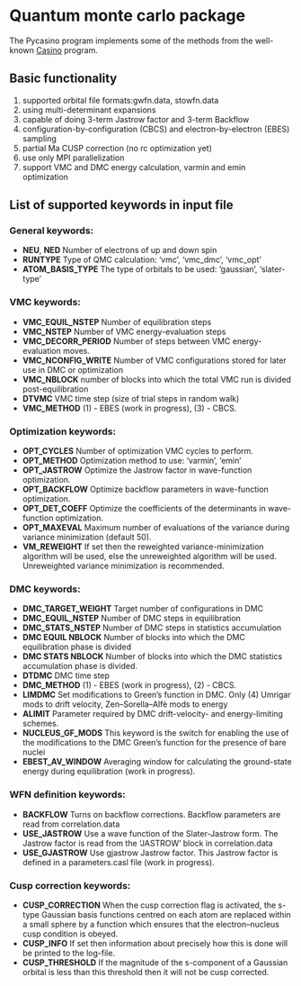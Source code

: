 # Quantum monte carlo package

The Pycasino program implements some of the methods from the well-known [Casino](https://vallico.net/casinoqmc/) program.

## Basic functionality

1. supported orbital file formats:gwfn.data, stowfn.data
2. using multi-determinant expansions
3. capable of doing 3-term Jastrow factor and 3-term Backflow
4. configuration-by-configuration (CBCS) and electron-by-electron (EBES) sampling
5. partial Ma CUSP correction (no rc optimization yet)
6. use only MPI parallelization
7. support VMC and DMC energy calculation, varmin and emin optimization

## List of supported keywords in input file

### General keywords:
* **NEU**, **NED** Number of electrons of up and down spin
* **RUNTYPE** Type of QMC calculation: ‘vmc’, ‘vmc_dmc’, ‘vmc_opt’
* **ATOM_BASIS_TYPE** The type of orbitals to be used: ‘gaussian’, ‘slater-type‘

### VMC keywords:
* **VMC_EQUIL_NSTEP** Number of equilibration steps
* **VMC_NSTEP** Number of VMC energy-evaluation steps
* **VMC_DECORR_PERIOD** Number of steps between VMC energy-evaluation moves.
* **VMC_NCONFIG_WRITE** Number of VMC configurations stored for later use in DMC or optimization
* **VMC_NBLOCK** number of blocks into which the total VMC run is divided post-equilibration
* **DTVMC** VMC time step (size of trial steps in random walk)
* **VMC_METHOD** (1) - EBES (work in progress), (3) - CBCS.

### Optimization keywords:
* **OPT_CYCLES** Number of optimization VMC cycles to perform.
* **OPT_METHOD** Optimization method to use: ‘varmin’, ‘emin’
* **OPT_JASTROW** Optimize the Jastrow factor in wave-function optimization.
* **OPT_BACKFLOW** Optimize backflow parameters in wave-function optimization.
* **OPT_DET_COEFF** Optimize the coefficients of the determinants in wave-function optimization.
* **OPT_MAXEVAL** Maximum number of evaluations of the variance during variance minimization (default 50).
* **VM_REWEIGHT** If set then the reweighted variance-minimization algorithm will be used, else the unreweighted algorithm will be used.
Unreweighted variance minimization is recommended.

### DMC keywords:
* **DMC_TARGET_WEIGHT** Target number of configurations in DMC
* **DMC_EQUIL_NSTEP** Number of DMC steps in equilibration
* **DMC_STATS_NSTEP** Number of DMC steps in statistics accumulation
* **DMC EQUIL NBLOCK** Number of blocks into which the DMC equilibration phase is divided
* **DMC STATS NBLOCK** Number of blocks into which the DMC statistics accumulation phase is divided.
* **DTDMC** DMC time step
* **DMC_METHOD** (1) - EBES (work in progress), (2) - CBCS.
* **LIMDMC** Set modifications to Green’s function in DMC. Only (4) Umrigar mods to drift velocity, Zen–Sorella–Alfè mods to energy
* **ALIMIT** Parameter required by DMC drift-velocity- and energy-limiting schemes.
* **NUCLEUS_GF_MODS** This keyword is the switch for enabling the use of the modifications to the DMC Green’s function for the presence of bare nuclei
* **EBEST_AV_WINDOW** Averaging window for calculating the ground-state energy during equilibration (work in progress).

### WFN definition keywords:
* **BACKFLOW** Turns on backflow corrections. Backflow parameters are read from correlation.data
* **USE_JASTROW**  Use a wave function of the Slater-Jastrow form. The Jastrow factor is read from the ‘JASTROW’ block in correlation.data
* **USE_GJASTROW** Use gjastrow Jastrow factor. This Jastrow factor is defined in a parameters.casl file (work in progress).

### Cusp correction keywords:
* **CUSP_CORRECTION**  When the cusp correction flag is activated, the s-type Gaussian basis functions centred on each atom are replaced
within a small sphere by a function which ensures that the electron–nucleus cusp condition is obeyed.
* **CUSP_INFO** If set then information about precisely how this is done will be printed to the log-file.
* **CUSP_THRESHOLD** If the magnitude of the s-component of a Gaussian orbital is less than this threshold then it will not be cusp corrected.
